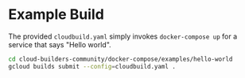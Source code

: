 # Example Build
The provided `cloudbuild.yaml` simply invokes `docker-compose up` for a service that says "Hello world".

```bash
cd cloud-builders-community/docker-compose/examples/hello-world
gcloud builds submit --config=cloudbuild.yaml .
```
